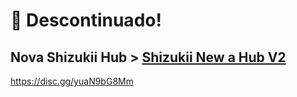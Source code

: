 # 🔴 Descontinuado!
## Nova Shizukii Hub > [Shizukii New a Hub V2](https://github.com/chead-z/lol/blob/main/HubV2.lua)
https://disc.gg/yuaN9bG8Mm
